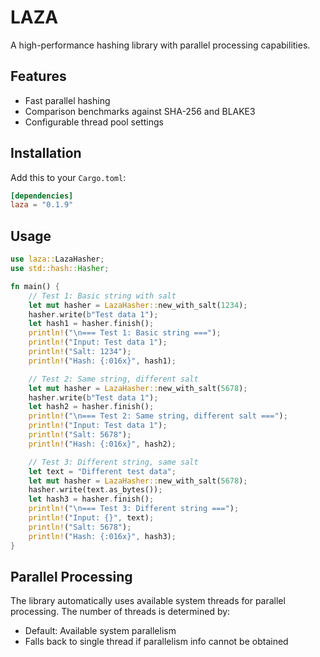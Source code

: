 # LAZA

A high-performance hashing library with parallel processing capabilities.

## Features
- Fast parallel hashing
- Comparison benchmarks against SHA-256 and BLAKE3
- Configurable thread pool settings

## Installation

Add this to your `Cargo.toml`:

```toml 
[dependencies]
laza = "0.1.9"
```

## Usage

```rust
use laza::LazaHasher;
use std::hash::Hasher;

fn main() {
    // Test 1: Basic string with salt
    let mut hasher = LazaHasher::new_with_salt(1234);
    hasher.write(b"Test data 1");
    let hash1 = hasher.finish();
    println!("\n=== Test 1: Basic string ===");
    println!("Input: Test data 1");
    println!("Salt: 1234");
    println!("Hash: {:016x}", hash1);

    // Test 2: Same string, different salt
    let mut hasher = LazaHasher::new_with_salt(5678);
    hasher.write(b"Test data 1");
    let hash2 = hasher.finish();
    println!("\n=== Test 2: Same string, different salt ===");
    println!("Input: Test data 1");
    println!("Salt: 5678"); 
    println!("Hash: {:016x}", hash2);

    // Test 3: Different string, same salt
    let text = "Different test data";
    let mut hasher = LazaHasher::new_with_salt(5678);
    hasher.write(text.as_bytes());
    let hash3 = hasher.finish();
    println!("\n=== Test 3: Different string ===");
    println!("Input: {}", text);
    println!("Salt: 5678");
    println!("Hash: {:016x}", hash3);
}
```

## Parallel Processing
The library automatically uses available system threads for parallel processing. The number of threads is determined by:

- Default: Available system parallelism
- Falls back to single thread if parallelism info cannot be obtained